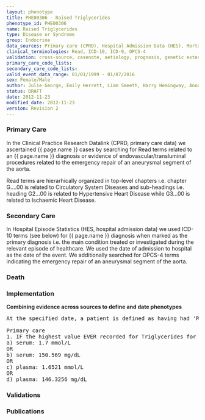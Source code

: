 ```yaml
---
layout: phenotype
title: PHE00306 - Raised Triglycerides
phenotype_id: PHE00306
name: Raised Triglycerides
type: Disease or Syndrome
group: Endocrine
data_sources: Primary care (CPRD), Hospital Admission Data (HES), Mortality Data (ONS)
clinical_terminologies: Read, ICD-10, ICD-9, OPCS-4
validation: cross-source, casenote, aetiology, prognosis, genetic external
primary_care_code_lists: 
secondary_care_code_lists: 
valid_event_data_range: 01/01/1999 - 01/07/2016
sex: Female/Male
author: Julie George, Emily Herrett, Liam Smeeth, Harry Hemingway, Anoop Shah, Spiros Denaxas
status: DRAFT
date: 2012-11-23
modified_date: 2012-11-23
version: Revision 2
---
```


### Primary Care

In the Clinical Practice Research Datalink (CPRD, primary care data) we ascertained {{ page.name }} cases by searching for Read terms related to an {{ page.name }} diagnosis or evidence of endovascular/transluminal procedures related to the emergency repair of an aneurysmal segment of the aorta.


Read terms are hierarhically organized in top-level chapters i.e. chapter G....00 is related to Circulatory System Diseases and sub-headings i.e. heading G2...00 is related to Hypertensive Heart Disease while G3...00 is related to Ischaemic Heart Disease.

### Secondary Care

In Hospital Episode Statistics (HES, hospital admission data) we used ICD-10 terms (see below) for {{ page.name }} diagnosis when marked as the primary diagnosis i.e. the main condition treated or investigated during the relevant episode of healthcare. We used the date of admission to hospital as the date of the event. We additionally searched for OPCS-4 terms indicating the emergency repair of an aneurysmal segment of the aorta.


### Death

### Implementation

**Combining evidence across sources to define and date phenotypes**

<pre>
At the specified date, a patient is defined as having had 'Raised Triglycerides' IF they meet the criteria for any of the following on or before the specified date. 

Primary care
1. IF the highest value EVER recorded for Triglycerides for a patient on or before the specified date is greater than:
a) serum: 1.7 mmol/L
OR
b) serum: 150.569 mg/dL
OR
c) plasma: 1.6521 mmol/L
OR
d) plasma: 146.3256 mg/dL
</pre>

### Validations

### Publications

